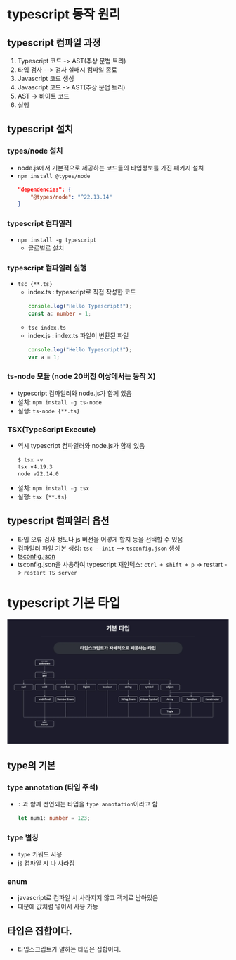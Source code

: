 # typescript 동작 원리

## typescript 컴파일 과정

1. Typescript 코드 -> AST(추상 문법 트리)
2. 타입 검사 --> 검사 실패시 컴파일 종료
3. Javascript 코드 생성
4. Javascript 코드 -> AST(추상 문법 트리)
5. AST -> 바이트 코드
6. 실행

## typescript 설치

### types/node 설치
- node.js에서 기본적으로 제공하는 코드들의 타입정보를 가진 패키지 설치
- `npm install @types/node`
    ```json
    "dependencies": {
        "@types/node": "^22.13.14"
    }
    ```

### typescript 컴파일러
- `npm install -g typescript`
    - 글로벌로 설치

### typescript 컴파일러 실행
- `tsc {**.ts}`
    - index.ts : typescript로 직접 작성한 코드
        ```typescript
        console.log("Hello Typescript!");
        const a: number = 1;
        ```
    - `tsc index.ts`
    - index.js : index.ts 파일이 변환된 파일
        ```javascript
        console.log("Hello Typescript!");
        var a = 1;
        ```

### ts-node 모듈 (node 20버전 이상에서는 동작 X)
- typescript 컴파일러와 node.js가 함께 있음
- 설치: `npm install -g ts-node`
- 실행: `ts-node {**.ts}`

### TSX(TypeScript Execute)
- 역시 typescript 컴파일러와 node.js가 함께 있음
    ```shell
    $ tsx -v
    tsx v4.19.3
    node v22.14.0
    ```
- 설치: `npm install -g tsx`
- 실행: `tsx {**.ts}`

## typescript 컴파일러 옵션

- 타입 오류 검사 정도나 js 버전을 어떻게 할지 등을 선택할 수 있음
- 컴파일러 파일 기본 생성: `tsc --init` --> `tsconfig.json` 생성
- [tsconfig.json](./section_1/tsconfig.json)
- tsconfig.json을 사용하여 typescript 재인덱스: `ctrl + shift + p` -> restart -> `restart TS server`

# typescript 기본 타입

![defaultType](defaultType.png)

## type의 기본

### type annotation (타입 주석)
- `:` 과 함께 선언되는 타입을 `type annotation`이라고 함
    ```typescript
    let num1: number = 123;
    ```

### type 별칭
- `type` 키워드 사용
- js 컴파일 시 다 사라짐

### enum
- javascript로 컴파일 시 사라지지 않고 객체로 남아있음
- 때문에 값처럼 넣어서 사용 가능

## 타입은 집합이다.

- 타입스크립트가 말하는 타입은 집합이다.
